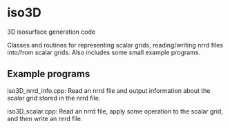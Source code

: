 # iso3D
 3D isosurface generation code

Classes and routines for representing scalar grids,
reading/writing nrrd files into/from scalar grids.
Also includes some small example programs.

## Example programs

iso3D_nrrd_info.cpp: Read an nrrd file and output information
about the scalar grid stored in the nrrd file.

iso3D_scalar.cpp: Read an nrrd file, apply some operation
to the scalar grid, and then write an nrrd file.
